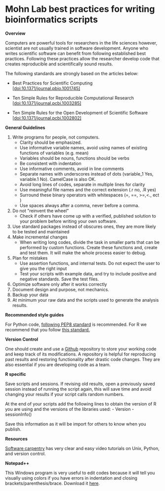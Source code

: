 Mohn Lab best practices for writing bioinformatics scripts
==========

**Overview**

Computers are powerful tools for researchers in the life sciences however, scientist are not usually trained in software development. Anyone who writes scientific software can benefit from following established best practices. Following these practices allow the researcher develop code that creates reproducible and scientifically sound results.

The following standards are strongly based on the articles below:

* Best Practices for Scientific Computing [\[doi:10.1371/journal.pbio.1001745\]](http://www.plosbiology.org/article/info%3Adoi%2F10.1371%2Fjournal.pbio.1001745)

* Ten Simple Rules for Reproducible Computational Research [\[doi:10.1371/journal.pcbi.1003285\]](http://www.ploscollections.org/article/browse/issue/info%3Adoi%2F10.1371%2Fissue.pcol.v03.i01)

* Ten Simple Rules for the Open Development of Scientific Software [\[doi:10.1371/journal.pcbi.1002802\]](http://www.ploscompbiol.org/article/info%3Adoi%2F10.1371%2Fjournal.pcbi.1002802)

**General Guidelines**

1. Write programs for people, not computers. 
    - Clarity should be emphasized. 
    - Use informative variable names, avoid using names of existing functions of variables (e.g. mean)
    - Variables should be nouns, functions should be verbs
    - Be consistent with indentation
    - Use informative comments, avoid in line comments
    - Separate names with underscores instead of dots (variable_1 Yes, variable.1 No). CamelCase is also OK.
    - Avoid long lines of codes, separate in multiple lines for clarity
    - Use meaningful file names and the correct extension (.r no, .R yes)
    - Surround these binary operators with whitespaces (=, ==, >=,<., ect )
    - Use spaces always after a comma, never before a comma. 
2. Do not "reinvent the wheel"
    - Check if others have come up with a verified, published solution to your problem before writing your own software.
3. Use standard packages instead of obscures ones, they are more likely to be tested and maintained
4.	Make incremental changes
    - When writing long codes, divide the task in smaller parts that can be performed by custom functions. Create these functions and, create and test them. It will make the whole process easier to debug.
5.	Plan for mistakes
    - Use assertion functions, and internal tests. Do not expect the user to give you the right input
    - Test your scripts with example data, and try to include positive and negative standards. Save the test files.
6.	Optimize software only after it works correctly
7.	Document design and purpose, not mechanics.
8.	Backup your data
9.	At minimum your raw data and the scripts used to generate the analysis results.

**Recommended style guides**

For Python code, [following PEP8 standard](http://legacy.python.org/dev/peps/pep-0008/) is recommended. For R we recommend that you follow [this standard.](http://stat405.had.co.nz/r-style.hml)

**Version Control**

One should create and use a [Github](https://github.com/) repository to store your working code and keep track of its modifications. A repository is helpful for reproducing past results and restoring functionality after drastic code changes. They are also essential if you are developing code as a team.

**R specific**

Save scripts and sessions. If revising old results, open a previously saved session instead of running the script again, this will save time and avoid changing your results if your script calls random numbers.

At the end of your scripts add the following lines to obtain the version of R you are using and the versions of the libraries used:
    - Version
    - sessionInfo()
    
Save this information as it will be import for others to know when you publish.

**Resources**

[Software carpentry](http://software-carpentry.org/index.html) has very clear and easy video tutorials on Unix, Python, and version control.

**Notepad++**

This Windows program is very useful to edit codes because it will tell you visually using colors if you have errors in indentation and closing brackets/parenthesis/brace. Download it [here](http://www.notepad-plus-plus.org/).
